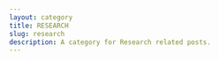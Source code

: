 ```yaml
---
layout: category
title: RESEARCH
slug: research
description: A category for Research related posts.
---
```

